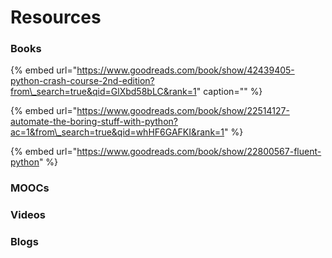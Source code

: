 # Resources

### Books

{% embed url="https://www.goodreads.com/book/show/42439405-python-crash-course-2nd-edition?from\_search=true&qid=GlXbd58bLC&rank=1" caption="" %}

{% embed url="https://www.goodreads.com/book/show/22514127-automate-the-boring-stuff-with-python?ac=1&from\_search=true&qid=whHF6GAFKI&rank=1" %}

{% embed url="https://www.goodreads.com/book/show/22800567-fluent-python" %}

### MOOCs

### Videos

### Blogs





